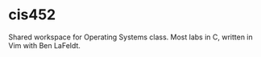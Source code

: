 # cis452
Shared workspace for Operating Systems class. Most labs in C, written in Vim with Ben LaFeldt.
